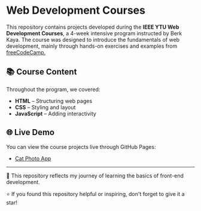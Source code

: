 # Web Development Courses  

This repository contains projects developed during the **IEEE YTU Web Development Courses**, a 4-week intensive program instructed by Berk Kaya. The course was designed to introduce the fundamentals of web development, mainly through hands-on exercises and examples from <a href="https://www.freecodecamp.org/learn/2022/responsive-web-design" target="_blank">freeCodeCamp.</a>  

## 📚 Course Content  
Throughout the program, we covered:  
- **HTML** – Structuring web pages  
- **CSS** – Styling and layout  
- **JavaScript** – Adding interactivity  


## 🌐 Live Demo  
You can view the course projects live through GitHub Pages:  
- <a href="https://busragizemyilmaz.github.io/WebDevelopmentCourses/1-CatPhotoApp/CatPhotoApp.html" target="_blank">Cat Photo App</a>

---

🚀 This repository reflects my journey of learning the basics of front-end development. 

⭐ If you found this repository helpful or inspiring, don't forget to give it a star!  
